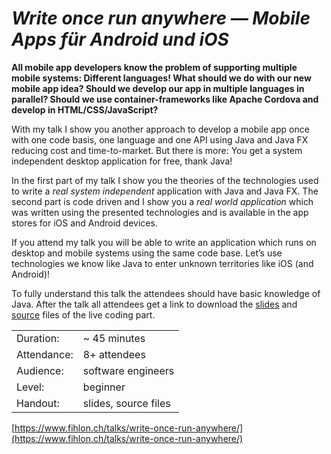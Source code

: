 *Write once run anywhere — Mobile Apps für Android und iOS*
===========================================================

**All mobile app developers know the problem of supporting multiple mobile systems: Different languages! What should we do with our new mobile app idea? Should we develop our app in multiple languages in parallel? Should we use container-frameworks like Apache Cordova and develop in HTML/CSS/JavaScript?**

With my talk I show you another approach to develop a mobile app once with one code basis, one language and one API using Java and Java FX reducing cost and time-to-market. But there is more: You get a system independent desktop application for free, thank Java!

In the first part of my talk I show you the theories of the technologies used to write a *real system independent* application with Java and Java FX. The second part is code driven and I show you a *real world application* which was written using the presented technologies and is available in the app stores for iOS and Android devices.

If you attend my talk you will be able to write an application which runs on desktop and mobile systems using the same code base. Let’s use technologies we know like Java to enter unknown territories like iOS (and Android)!

To fully understand this talk the attendees should have basic knowledge of Java. After the talk all attendees get a link to download the [slides](slides) and [source](source) files of the live coding part.

|             |                      |
| ----------- | -------------------- |
| Duration:   | ~ 45 minutes         |
| Attendance: | 8+ attendees         |
| Audience:   | software engineers   |
| Level:      | beginner             |
| Handout:    | slides, source files |

[https://www.fihlon.ch/talks/write-once-run-anywhere/](https://www.fihlon.ch/talks/write-once-run-anywhere/)